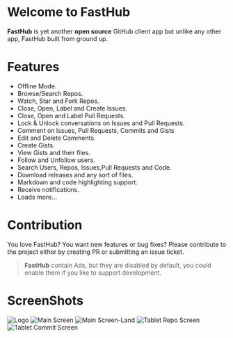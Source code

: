 # Welcome to FastHub

**FastHub** is yet another <b>open source</b> GitHub client app but unlike any other app, FastHub built from ground up.
 
# Features

- Offline Mode.
- Browse/Search Repos.
- Watch, Star and Fork Repos.
- Close, Open, Label and Create Issues.
- Close, Open and Label Pull Requests.
- Lock & Unlock conversations on Issues and Pull Requests.
- Comment on Issues, Pull Requests, Commits and Gists
- Edit and Delete Comments.
- Create Gists.
- View Gists and their files.
- Follow and Unfollow users.
- Search Users, Repos, Issues,Pull Requests and Code.
- Download releases and any sort of files.
- Markdown and code highlighting support.
- Receive notifications.
- Loads more...

# Contribution

You love FastHub? You want new features or bug fixes? Please contribute to the  project either by creating PR or submitting an issue ticket.

> **FastHub** contain Ads, but they are disabled by default, you could enable them if you like to support development.

# ScreenShots

![Logo](https://github.com/k0shk0sh/FastHub/blob/master/art/web_hi_res_512.png?raw=true "Logo")
![Main Screen](https://github.com/k0shk0sh/FastHub/blob/master/art/mobile_main.png?raw=true "Main Screen")
![Main Screen-Land](https://github.com/k0shk0sh/FastHub/blob/master/art/mobile_main_landscape.png?raw=true "Main Screen-Land")
![Tablet Repo Screen](https://github.com/k0shk0sh/FastHub/blob/master/art/tablet_repo.png?raw=true "Tablet Repo Screen")
![Tablet Commit Screen](https://github.com/k0shk0sh/FastHub/blob/master/art/tablet_commits.png?raw=true "Tablet Commit Scree")